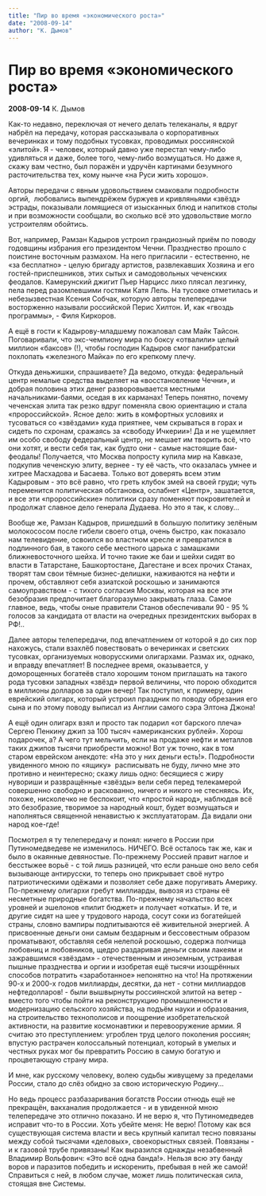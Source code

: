 ```yaml
---
title: "Пир во время «экономического роста»"
date: "2008-09-14"
author: "К. Дымов"
---
```


# Пир во время «экономического роста»

**2008-09-14** К. Дымов

Как-то недавно, переключая от нечего делать телеканалы, я вдруг набрёл на передачу, которая рассказывала о корпоративных вечеринках и тому подобных тусовках, проводимых россиянской «элитой». Я - человек, который давно уже перестал чему-либо удивляться и даже, более того, чему-либо возмущаться. Но даже я, скажу вам честно, был поражён и удручён картинами безумного расточительства тех, кому нынче «на Руси жить хорошо».

Авторы передачи с явным удовольствием смаковали подробности оргий,  любовались выпендрёжем буржуев и кривляньями «звёзд» эстрады, показывали ломящиеся от изысканных блюд и напитков столы и при возможности сообщали, во сколько всё это удовольствие могло устроителям обойтись.

Вот, например, Рамзан Кадыров устроил грандиозный приём по поводу годовщины избрания его президентом Чечни. Празднество прошло с поистине восточным размахом. На него пригласили - естественно, не «за бесплатно» - целую бригаду артистов, развлекавших Хозяина и его гостей-приспешников, этих сытых и самодовольных чеченских феодалов. Камерунский джигит Пьер Нарцисс лихо плясал лезгинку, пела перед разомлевшими гостями Катя Лель. На тусовке отметилась и небезызвестная Ксения Собчак, которую авторы телепередачи восторженно называли российской Перис Хилтон. И, как «гвоздь программы», - Филя Киркоров.

А ещё в гости к Кадырову-младшему пожаловал сам Майк Тайсон. Поговаривали, что экс-чемпиону мира по боксу «отвалили» целый миллион «баксов» (!), чтобы господин Кадыров смог панибратски похлопать «железного Майка» по его крепкому плечу.

Откуда деньжишки, спрашиваете? Да ведомо, откуда: федеральный центр немалые средства выделяет на «восстановление Чечни», и добрая половина этих денег разворовывается местными начальниками-баями, оседая в их карманах! Теперь понятно, почему чеченская элита так резко вдруг поменяла свою ориентацию и стала «пророссийской». Ясное дело: жить в комфортных условиях и тусоваться со «звёздами» куда приятнее, чем скрываться в горах и сидеть по схронам, сражаясь за «свободу Ичкерии»! Да и не ущемляет им особо свободу федеральный центр, не мешает им творить всё, что они хотят, и вести себя так, как будто они - самые настоящие баи-феодалы! Получается, что Москва попросту купила мир на Кавказе, подкупив чеченскую элиту, вернее - ту её часть, что оказалась умнее и хитрее Масхадова и Басаева. Только вот доверять всем этим Кадыровым - это всё равно, что греть клубок змей на своей груди; чуть переменится политическая обстановка, ослабнет «Центр», зашатается, и все эти «пророссийские» политики сразу поменяют покровителей и продолжат славное дело генерала Дудаева. Но это я так, к слову...

Вообще же, Рамзан Кадыров, пришедший в большую политику зелёным молокососом после гибели своего отца, очень быстро, как показало нам телевидение, освоился во властном кресле и превратился в подлинного бая, в такого себе местного царька с замашками ближневосточного шейха. И точно такие же баи и шейхи сидят во власти в Татарстане, Башкортостане, Дагестане и всех прочих Станах, творят там свои тёмные бизнес-делишки, наживаются на нефти и прочем, обставляют себя азиатской роскошью и занимаются самоуправством - с тихого согласия Москвы, которая на все эти безобразия предпочитает благоразумно закрывать глаза. Самое главное, ведь, чтобы оные правители Станов обеспечивали 90 - 95 % голосов за кандидата от власти на очередных президентских выборах в РФ!..

Далее авторы телепередачи, под впечатлением от которой я до сих пор нахожусь, стали взахлёб повествовать о вечеринках и светских тусовках, организуемых новорусскими олигархами. Размах их, однако, и вправду впечатляет! В последнее время, оказывается, у доморощенных богатеёв стало хорошим тоном приглашать на такого рода тусовки западных «звёзд» первой величины, что порою обходится в миллионы долларов за один вечер! Так поступил, к примеру, один еврейский олигарх, который устроил праздник по поводу обрезания его сына и по этому поводу выписал из Англии самого сэра Элтона Джона!

А ещё один олигарх взял и просто так подарил «от барского плеча» Сергею Пенкину джип за 100 тысяч «американских рублей». Хорош подарочек, а? А чего тут мельчить, если на продаже нефти и металлов таких джипов тысячи приобрести можно! Вот уж точно, как в том старом еврейском анекдоте: «На это у них деньги есть!». Подробности увиденного мною по «ящику»  расписывать не буду, лично мне это противно и неинтересно; скажу лишь одно: бесящиеся с жиру нувориши и развращённые «звёзды» вели себя перед телекамерой совершенно свободно и раскованно, ничего и никого не стесняясь. Их, похоже, нисколечко не беспокоит, что «простой народ», наблюдая всё это безобразие, творимое за народный кошт, будет возмущаться и наполняться священной ненавистью к эксплуататорам. Да видали они народ кое-где!

Посмотрел я ту телепередачу и понял: ничего в России при Путиномедведеве не изменилось. НИЧЕГО. Всё осталось так же, как и было в окаянные девяностые. По-прежнему Россией правит наглое и бесстыжее ворьё - с той лишь разницей, что если раньше оно вело себя вызывающе антирусски, то теперь оно прикрывает своё нутро патриотическими одёжами и позволяет себе даже поругивать Америку. По-прежнему олигархи гребут миллиарды, вывозя из страны её несметные природные богатства. По-прежнему начальство всех уровней и эшелонов «пилит бюджет» и получает «откаты». И те, и другие сидят на шее у трудового народа, сосут соки из богатейшей страны, словно вампиры подпитываются её живительной энергией. А присвоенные деньги они самым бездарным и бессовестным образом проматывают, обставляя себя нелепой роскошью, содержа полчища любовниц и любовников, щедро раздаривая деньги своим лакеям и зажравшимся «звёздам» - отечественным и иноземным, устраивая пышные празднества и оргии и изобретая ещё тысячи изощрённых способов потратить «заработанное» непонятно на что! На протяжении 90-х и 2000-х годов миллиарды, десятки, да нет - сотни миллиардов нефтедолларов! - были вышвырнуты россиянской элитой на ветер - вместо того чтобы пойти на реконструкцию промышленности и модернизацию сельского хозяйства, на подъём науки и образования, на строительство технополисов и поощрение изобретательской активности, на развитие космонавтики и перевооружение армии. Я считаю это преступлением: угроблен труд целого поколения россиян; впустую растрачен колоссальный потенциал, который в умелых и честных руках мог бы превратить Россию в самую богатую и процветающую страну мира.

И мне, как русскому человеку, волею судьбы живущему за пределами России, стало до слёз обидно за свою историческую Родину...

Но ведь процесс разбазаривания богатств России отнюдь ещё не прекращён, вакханалия продолжается - и в увиденной мною телепередаче это отлично показано. И не верю я, что Путиномедведев исправит что-то в России. Хоть убейте меня: Не верю! Потому как вся существующая система власти и весь крупный капитал тесно повязаны между собой тысячами «деловых», своекорыстных связей. Повязаны - и к газовой трубе привязаны! Как выразился однажды незабвенный Владимир Вольфович: «Это всё одна банда!». Нельзя всю эту банду воров и паразитов победить и искоренить, пребывая в ней же самой! Справиться с ней, в любом случае, может лишь политическая сила, стоящая вне Системы.